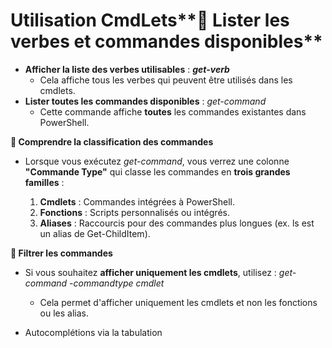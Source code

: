 # Utilisation CmdLets**🔎 Lister les verbes et commandes disponibles**

- **Afficher la liste des verbes utilisables** : ***get-verb***
  - Cela affiche tous les verbes qui peuvent être utilisés dans les cmdlets.
- **Lister toutes les commandes disponibles** : *get-command*
  - Cette commande affiche **toutes** les commandes existantes dans PowerShell.



**📂 Comprendre la classification des commandes**

- Lorsque vous exécutez *get-command*, vous verrez une colonne **"Commande Type"** qui classe les commandes en **trois grandes familles** :

  1.  **Cmdlets** : Commandes intégrées à PowerShell.
  2.  **Fonctions** : Scripts personnalisés ou intégrés.
  3.  **Aliases** : Raccourcis pour des commandes plus longues (ex. ls est un alias de Get-ChildItem).



**🎯 Filtrer les commandes**

- Si vous souhaitez **afficher uniquement les cmdlets**, utilisez : *get-command -commandtype cmdlet*
  - Cela permet d'afficher uniquement les cmdlets et non les fonctions ou les alias.



- Autocomplétions via la tabulation
